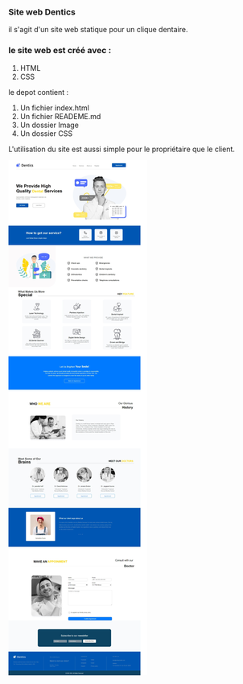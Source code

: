 ### Site web Dentics

il s'agit d'un site web statique pour un clique dentaire.

### le site web est créé avec :
1. HTML
2. CSS

le depot contient :

1. Un fichier index.html
2. Un fichier READEME.md
3. Un dossier Image
4. Un dossier CSS

L'utilisation du site est aussi simple pour le propriétaire que le client. 

![capture du site](images/capture.jpeg)